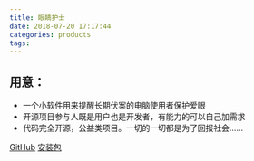 ```yaml
---
title: 眼睛护士
date: 2018-07-20 17:17:44
categories: products
tags:
---
```

## 用意：
* 一个小软件用来提醒长期伏案的电脑使用者保护爱眼
* 开源项目参与人既是用户也是开发者，有能力的可以自己加需求
* 代码完全开源，公益类项目。一切的一切都是为了回报社会......

[GitHub](https://github.com/MscoderStudio/EyeNurse)
[安装包](https://github.com/MscoderStudio/EyeNurse/releases)